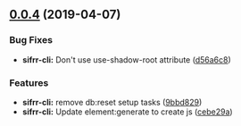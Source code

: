 ## [0.0.4](https://github.com/sifrr/sifrr/compare/v0.0.3...v0.0.4) (2019-04-07)


### Bug Fixes

* **sifrr-cli:** Don't use use-shadow-root attribute ([d56a6c8](https://github.com/sifrr/sifrr/commit/d56a6c8))


### Features

* **sifrr-cli:** remove db:reset setup tasks ([9bbd829](https://github.com/sifrr/sifrr/commit/9bbd829))
* **sifrr-cli:** Update element:generate to create js ([cebe29a](https://github.com/sifrr/sifrr/commit/cebe29a))



